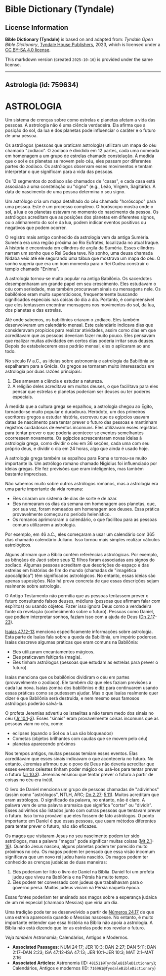 # Bible Dictionary (Tyndale)

## License Information

**Bible Dictionary (Tyndale)** is based on and adapted from: _Tyndale Open Bible Dictionary_, [Tyndale House Publishers](https://tyndaleopenresources.com/), 2023, which is licensed under a [CC BY-SA 4.0 license](https://creativecommons.org/licenses/by-sa/4.0/legalcode.en).

This markdown version (created `2025-10-16`) is provided under the same license.



--------------------------------

## Astrologia (id: 759634)

ASTROLOGIA
==========

Um sistema de crenças sobre como estrelas e planetas afetam a vida das pessoas. A astrologia não é uma ciência verdadeira. Ela afirma que a posição do sol, da lua e dos planetas pode influenciar o caráter e o futuro de uma pessoa.

Os astrólogos (pessoas que praticam astrologia) utilizam um mapa do céu chamado "zodíaco". O zodíaco é dividido em 12 partes, cada uma nomeada em homenagem a um grupo de estrelas chamado constelação. À medida que o sol e os planetas se movem pelo céu, eles passam por diferentes partes do zodíaco. Os astrólogos observam esses movimentos e tentam interpretar o que significam para a vida das pessoas.

Os 12 segmentos do zodíaco são chamados de "casas", e cada casa está associada a uma constelação ou "signo" (e.g., Leão, Virgem, Sagitário). A data de nascimento de uma pessoa determina o seu signo.

Um astrólogo cria um mapa detalhado do céu chamado "horóscopo" para uma pessoa. Este é um processo complexo. O horóscopo mostra onde o sol, a lua e os planetas estavam no momento do nascimento da pessoa. Os astrólogos acreditam que as posições dos planetas em diferentes signos, ou o alinhamento do sol e da lua, podem indicar eventos positivos ou negativos que podem ocorrer.

O registro mais antigo conhecido da astrologia vem da antiga Suméria. Suméria era uma região próxima ao Rio Eufrates, localizada no atual Iraque. A história é encontrada em cilindros de argila da Suméria. Esses cilindros narram um sonho que o Rei Gudea teve. No sonho, uma deusa chamada Nidaba veio até ele segurando uma tábua que mostrava um mapa do céu. O sonho sugeria que era um bom momento para o Rei Gudea construir o templo chamado "Eninnu".

A astrologia tornou\-se muito popular na antiga Babilônia. Os sacerdotes desempenharam um grande papel em seu crescimento. Eles estudavam o céu com seriedade, mas também procuravam sinais ou mensagens nele. Os babilônios eram muito supersticiosos, frequentemente buscando significados especiais nas coisas do dia a dia. Portanto, é compreensível que eles tentassem encontrar mensagens nos movimentos do sol, da lua, dos planetas e das estrelas.

Até onde sabemos, os babilônios criaram o zodíaco. Eles também desenvolveram um calendário mensal. Este calendário indicava dias que consideravam propícios para realizar atividades, assim como dias em que acreditavam que as pessoas deveriam fazer muito pouco. Eles pensavam que realizar muitas atividades em certos dias poderia irritar seus deuses. Depois de estabelecerem esse padrão mensal, eles o aplicaram ao ano todo.

No século IV a.C., as ideias sobre astronomia e astrologia da Babilônia se espalharam para a Grécia. Os gregos se tornaram muito interessados em astrologia por duas razões principais:

1. Eles amavam a ciência e estudar a natureza.
2. A religião deles acreditava em muitos deuses, o que facilitava para eles pensar que estrelas e planetas poderiam ser deuses ou ter poderes especiais.

À medida que a cultura grega se espalhou, a astrologia chegou ao Egito, tornando\-se muito popular e duradoura. Heródoto, um dos primeiros escritores gregos a estudar história, escreveu que os egípcios usavam datas de nascimento para tentar prever o futuro das pessoas e mantinham registros cuidadosos de eventos incomuns. Eles utilizavam esses registros para tentar prever o que poderia acontecer se eventos semelhantes ocorressem novamente. Os egípcios acrescentaram novas ideias à astrologia grega, como dividir o céu em 36 seções, cada uma com seu próprio deus, e dividir o dia em 24 horas, algo que ainda é usado hoje.

A astrologia grega também se espalhou para Roma e tornou\-se muito importante lá. Um astrólogo romano chamado Nigidius foi influenciado por ideias gregas. Ele fez previsões que eram inteligentes, mas também bastante imprecisas.

Não sabemos muito sobre outros astrólogos romanos, mas a astrologia era uma parte importante da vida romana:

* Eles criaram um sistema de dias de sorte e de azar.
* Eles nomearam os dias da semana em homenagem aos planetas, que, por sua vez, foram nomeados em homenagem aos deuses. Essa prática provavelmente começou no período helenístico.
* Os romanos aprimoraram o calendário, o que facilitou para as pessoas comuns utilizarem a astrologia.

Por exemplo, em 46 a.C., eles começaram a usar um calendário com 365 dias chamado calendário Juliano. Isso tornou mais simples realizar cálculos astrológicos.

Alguns afirmam que a Bíblia contém referências astrológicas. Por exemplo, as bênçãos de Jacó sobre seus 12 filhos foram associadas aos signos do zodíaco. Algumas pessoas acreditam que descrições do espaço e das estrelas em histórias de fim do mundo (chamadas de "imagética apocalíptica") têm significados astrológicos. No entanto, essas ideias são apenas suposições. Não há prova concreta de que essas descrições sejam realmente sobre astrologia.

O Antigo Testamento não permitia que as pessoas tentassem prever o futuro consultando falsos deuses, médiuns (pessoas que afirmam falar com espíritos) ou usando objetos. Fazer isso ignora Deus como a verdadeira fonte da revelação (conhecimento sobre o futuro). Pessoas como Daniel, que podiam interpretar sonhos, faziam isso com a ajuda de Deus ([Dn 2\.17](https://ref.ly/Dan2:17-Dan2:23)\-[23](https://ref.ly/Dan2:17-Dan2:23)).

[Isaías 47\.12–13](https://ref.ly/Isa47:12-Isa47:13) menciona especificamente informações sobre astrologia. Esta parte de Isaías fala sobre a queda da Babilônia, um império poderoso. Isaías descreve algumas práticas que eram comuns na Babilônia:

* Eles utilizaram encantamentos mágicos.
* Eles praticavam feitiçaria (magia).
* Eles tinham astrólogos (pessoas que estudam as estrelas para prever o futuro).

Isaías menciona que os babilônios dividiram o céu em partes (provavelmente o zodíaco). Ele também diz que eles faziam previsões a cada lua nova. Isaías zomba dos babilônios e diz para continuarem usando essas práticas como se pudessem ajudar. Mas o que Isaías realmente quer dizer é que Babilônia será destruída, e nem mesmo seus famosos astrólogos poderão salvá\-la.

O profeta Jeremias advertiu os israelitas a não terem medo dos sinais no céu ([Jr 10\.1](https://ref.ly/Jer10:1-Jer10:3)\-[3](https://ref.ly/Jer10:1-Jer10:3)). Esses "sinais" eram provavelmente coisas incomuns que as pessoas viam no céu, como:

* eclipses (quando o Sol ou a Lua são bloqueados)
* Cometas (objetos brilhantes com caudas que se movem pelo céu)
* planetas aparecendo próximos

Nos tempos antigos, muitas pessoas temiam esses eventos. Elas acreditavam que esses sinais indicavam o que aconteceria no futuro. No entanto, Jeremias afirmou que o povo de Deus não deveria acreditar que esses eventos celestes tinham poder mágico ou usá\-los para tentar prever o futuro ([Jr 10\.3](https://ref.ly/Jer10:3)). Jeremias ensinou que tentar prever o futuro a partir de coisas no céu era inútil.

O livro de Daniel menciona um grupo de pessoas chamadas de "adivinhos" (assim como "astrólogos", NTLH, ARC; [Dn 2\.27](https://ref.ly/Dan2:27); [5\.11](https://ref.ly/Dan5:11)). Muitos acreditam que eram astrólogos. O significado da palavra, no entanto, não é claro. A palavra vem de uma palavra aramaica que significa "cortar" ou "dividir". Esses adivinhos são listados junto com outras pessoas que tentavam prever o futuro. Isso torna provável que eles fossem de fato astrólogos. O ponto importante em Daniel é que essas pessoas, que usam métodos diferentes para tentar prever o futuro, não são eficazes.

Os magos que visitaram Jesus no seu nascimento podem ter sido astrólogos, mas a palavra "magos" pode significar muitas coisas ([Mt 2\.1](https://ref.ly/Matt2:1-Matt2:16)\-[16](https://ref.ly/Matt2:1-Matt2:16)). Quando Jesus nasceu, alguns planetas podem ter parecido muito próximos no céu. Os magos podem ter pensado que essa visão incomum significava que um novo rei judeu havia nascido. Os magos podem ter conhecido as crenças judaicas de duas maneiras:

1. Eles poderiam ter lido o livro de Daniel na Bíblia. Daniel foi um profeta judeu que viveu na Babilônia e na Pérsia há muito tempo.
2. Eles podem ter conversado com judeus que trabalhavam para o governo persa. Muitos judeus viviam na Pérsia naquela época.

Essas fontes poderiam ter ensinado aos magos sobre a esperança judaica de um rei especial (chamado Messias) que viria um dia.

Uma tradição pode ter se desenvolvido a partir de [Números 24\.17](https://ref.ly/Num24:17) de que uma estrela apareceria quando o Messias nascesse. No entanto, é muito importante entender que essa história na Bíblia não apoia a astrologia. A Bíblia não está dizendo que ler as estrelas pode nos revelar o futuro.

*Veja também* Astronomia; Calendários, Antigos e Modernos.

* **Associated Passages:** NUM 24:17; JER 10:3; DAN 2:27; DAN 5:11; DAN 2:17–DAN 2:23; ISA 47:12–ISA 47:13; JER 10:1–JER 10:3; MAT 2:1–MAT 2:16
* **Associated Articles:** Astronomia (ID: `481511@TyndaleBibleDictionary`); Calendários, Antigos e modernos (ID: `716961@TyndaleBibleDictionary`)


